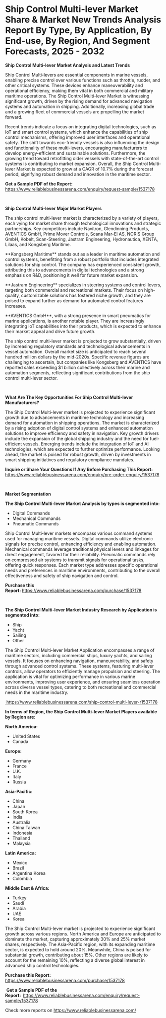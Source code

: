 <p><h1>Ship Control Multi-lever Market Share & Market New Trends Analysis Report By Type, By Application, By End-use, By Region, And Segment Forecasts, 2025 - 2032</h1></p><p><strong>Ship Control Multi-lever Market Analysis and Latest Trends</strong></p>
<p><p>Ship Control Multi-levers are essential components in marine vessels, enabling precise control over various functions such as throttle, rudder, and other critical systems. These devices enhance maneuverability and operational efficiency, making them vital in both commercial and military maritime operations. The Ship Control Multi-lever Market is witnessing significant growth, driven by the rising demand for advanced navigation systems and automation in shipping. Additionally, increasing global trade and a growing fleet of commercial vessels are propelling the market forward.</p><p>Recent trends indicate a focus on integrating digital technologies, such as IoT and smart control systems, which enhance the capabilities of ship control mechanisms, offering improved user interfaces and operational safety. The shift towards eco-friendly vessels is also influencing the design and functionality of these multi-levers, encouraging manufacturers to develop energy-efficient and sustainable solutions. Furthermore, the growing trend toward retrofitting older vessels with state-of-the-art control systems is contributing to market expansion. Overall, the Ship Control Multi-lever Market is expected to grow at a CAGR of 10.7% during the forecast period, signifying robust demand and innovation in the maritime sector.</p></p>
<p><strong>Get a Sample PDF of the Report:&nbsp;</strong> <a href="https://www.reliablebusinessarena.com/enquiry/request-sample/1537178?utm_campaign=3101&utm_medium=2&utm_source=Github&utm_content=ia&utm_term=11042025&utm_id=ship-control-multi-lever">https://www.reliablebusinessarena.com/enquiry/request-sample/1537178</a></p>
<p>&nbsp;</p>
<p><strong>Ship Control Multi-lever Major Market Players</strong></p>
<p><p>The ship control multi-lever market is characterized by a variety of players, each vying for market share through technological innovations and strategic partnerships. Key competitors include Navitron, Glendinning Products, AVENTICS GmbH, Prime Mover Controls, Scana Mar-El AS, NORIS Group GmbH, Kobelt, Scan-Steering, Jastram Engineering, Hydronautica, XENTA, Lilaas, and Kongsberg Maritime.</p><p>**Kongsberg Maritime** stands out as a leader in maritime automation and control systems, benefitting from a robust portfolio that includes integrated solutions for ship control. The company has experienced consistent growth, attributing this to advancements in digital technologies and a strong emphasis on R&D, positioning it well for future market expansion.</p><p>**Jastram Engineering** specializes in steering systems and control levers, targeting both commercial and recreational markets. Their focus on high-quality, customizable solutions has fostered niche growth, and they are poised to expand further as demand for automated control features increases.</p><p>**AVENTICS GmbH**, with a strong presence in smart pneumatics for marine applications, is another notable player. They are increasingly integrating IoT capabilities into their products, which is expected to enhance their market appeal and drive future growth.</p><p>The ship control multi-lever market is projected to grow substantially, driven by increasing regulatory standards and technological advancements in vessel automation. Overall market size is anticipated to reach several hundred million dollars by the mid-2020s. Specific revenue figures are challenging to ascertain, but companies like Kongsberg and AVENTICS have reported sales exceeding $1 billion collectively across their marine and automation segments, reflecting significant contributions from the ship control multi-lever sector.</p></p>
<p>&nbsp;</p>
<p><strong>What Are The Key Opportunities For Ship Control Multi-lever Manufacturers?</strong></p>
<p><p>The Ship Control Multi-lever market is projected to experience significant growth due to advancements in maritime technology and increasing demand for automation in shipping operations. The market is characterized by a rising adoption of digital control systems and enhanced automation solutions to improve efficiency and safety in navigation. Key growth drivers include the expansion of the global shipping industry and the need for fuel-efficient vessels. Emerging trends include the integration of IoT and AI technologies, which are expected to further optimize performance. Looking ahead, the market is poised for robust growth, driven by investments in smart shipping initiatives and regulatory compliance mandates.</p></p>
<p><strong>Inquire or Share Your Questions If Any Before Purchasing This Report:</strong> <a href="https://www.reliablebusinessarena.com/enquiry/pre-order-enquiry/1537178?utm_campaign=3101&utm_medium=2&utm_source=Github&utm_content=ia&utm_term=11042025&utm_id=ship-control-multi-lever">https://www.reliablebusinessarena.com/enquiry/pre-order-enquiry/1537178</a></p>
<p>&nbsp;</p>
<p><strong>Market Segmentation</strong></p>
<p><strong>The Ship Control Multi-lever Market Analysis by types is segmented into:</strong></p>
<p><ul><li>Digital Commands</li><li>Mechanical Commands</li><li>Pneumatic Commands</li></ul></p>
<p><p>Ship Control Multi-lever markets encompass various command systems used for managing maritime vessels. Digital commands utilize electronic signals for precise control, enhancing efficiency and enabling automation. Mechanical commands leverage traditional physical levers and linkages for direct engagement, favored for their reliability. Pneumatic commands rely on compressed air systems to transmit signals for operational tasks, offering quick responses. Each market type addresses specific operational needs and preferences in maritime environments, contributing to the overall effectiveness and safety of ship navigation and control.</p></p>
<p><strong>Purchase this Report:&nbsp;</strong><a href="https://www.reliablebusinessarena.com/purchase/1537178?utm_campaign=3101&utm_medium=2&utm_source=Github&utm_content=ia&utm_term=11042025&utm_id=ship-control-multi-lever">https://www.reliablebusinessarena.com/purchase/1537178</a></p>
<p>&nbsp;</p>
<p><strong>The Ship Control Multi-lever Market Industry Research by Application is segmented into:</strong></p>
<p><ul><li>Ship</li><li>Yacht</li><li>Sailing</li><li>Other</li></ul></p>
<p><p>The Ship Control Multi-lever Market Application encompasses a range of maritime sectors, including commercial ships, luxury yachts, and sailing vessels. It focuses on enhancing navigation, maneuverability, and safety through advanced control systems. These systems, featuring multi-lever controls, allow operators to efficiently manage propulsion and steering. The application is vital for optimizing performance in various marine environments, improving user experience, and ensuring seamless operation across diverse vessel types, catering to both recreational and commercial needs in the maritime industry.</p></p>
<p><a href="https://www.reliablebusinessarena.com/ship-control-multi-lever-r1537178?utm_campaign=3101&utm_medium=2&utm_source=Github&utm_content=ia&utm_term=11042025&utm_id=ship-control-multi-lever">&nbsp;https://www.reliablebusinessarena.com/ship-control-multi-lever-r1537178</a></p>
<p><strong>In terms of Region, the Ship Control Multi-lever Market Players available by Region are:</strong></p>
<p>
    <p> <strong> North America: </strong>
        <ul>
            <li>United States</li>
            <li>Canada</li>
        </ul>
        </p> 
    <p> <strong> Europe: </strong>
        <ul>
            <li>Germany</li>
            <li>France</li>
            <li>U.K.</li>
            <li>Italy</li>
            <li>Russia</li>
        </ul>
        </p> 
    <p> <strong> Asia-Pacific: </strong>
        <ul>
            <li>China</li>
            <li>Japan</li>
            <li>South Korea</li>
            <li>India</li>
            <li>Australia</li>
            <li>China Taiwan</li>
            <li>Indonesia</li>
            <li>Thailand</li>
            <li>Malaysia</li>
        </ul>
        </p> 
    <p> <strong> Latin America: </strong>
        <ul>
            <li>Mexico</li>
            <li>Brazil</li>
            <li>Argentina Korea</li>
            <li>Colombia</li>
        </ul>
        </p> 
    <p> <strong> Middle East & Africa: </strong>
        <ul>
            <li>Turkey</li>
            <li>Saudi</li>
            <li>Arabia</li>
            <li>UAE</li>
            <li>Korea</li>
        </ul>
    </p>
    </p>
<p><p>The Ship Control Multi-lever market is projected to experience significant growth across various regions. North America and Europe are anticipated to dominate the market, capturing approximately 30% and 25% market shares, respectively. The Asia-Pacific region, with its expanding maritime sector, is expected to hold around 20%. Meanwhile, China is poised for substantial growth, contributing about 15%. Other regions are likely to account for the remaining 10%, reflecting a diverse global interest in advanced ship control technologies.</p></p>
<p><strong>Purchase this Report: </strong><a href="https://www.reliablebusinessarena.com/purchase/1537178?utm_campaign=3101&utm_medium=2&utm_source=Github&utm_content=ia&utm_term=11042025&utm_id=ship-control-multi-lever">https://www.reliablebusinessarena.com/purchase/1537178</a></p>
<p>&nbsp;<strong>Get a Sample PDF of the Report:&nbsp;&nbsp;</strong><a href="https://www.reliablebusinessarena.com/enquiry/request-sample/1537178?utm_campaign=3101&utm_medium=2&utm_source=Github&utm_content=ia&utm_term=11042025&utm_id=ship-control-multi-lever">https://www.reliablebusinessarena.com/enquiry/request-sample/1537178</a></p>
<p><strong></strong></p>
<p>Check more reports on <a href="https://www.reliablebusinessarena.com/?utm_campaign=3101&utm_medium=2&utm_source=Github&utm_content=ia&utm_term=11042025&utm_id=ship-control-multi-lever">https://www.reliablebusinessarena.com/</a></p>